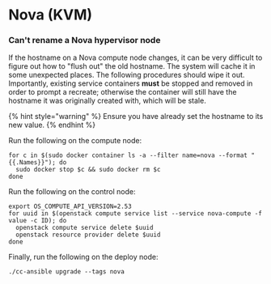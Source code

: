 # Nova (KVM)

### **Can't rename a Nova hypervisor node**

If the hostname on a Nova compute node changes, it can be very difficult to figure out how to "flush out" the old hostname. The system will cache it in some unexpected places. The following procedures should wipe it out. Importantly, existing service containers **must** be stopped and removed in order to prompt a recreate; otherwise the container will still have the hostname it was originally created with, which will be stale.

{% hint style="warning" %}
Ensure you have already set the hostname to its new value.
{% endhint %}

Run the following on the compute node:

```shell
for c in $(sudo docker container ls -a --filter name=nova --format "{{.Names}}"); do
  sudo docker stop $c && sudo docker rm $c
done
```

Run the following on the control node:

```shell
export OS_COMPUTE_API_VERSION=2.53
for uuid in $(openstack compute service list --service nova-compute -f value -c ID); do
  openstack compute service delete $uuid
  openstack resource provider delete $uuid
done
```

Finally, run the following on the deploy node:

```shell
./cc-ansible upgrade --tags nova
```
